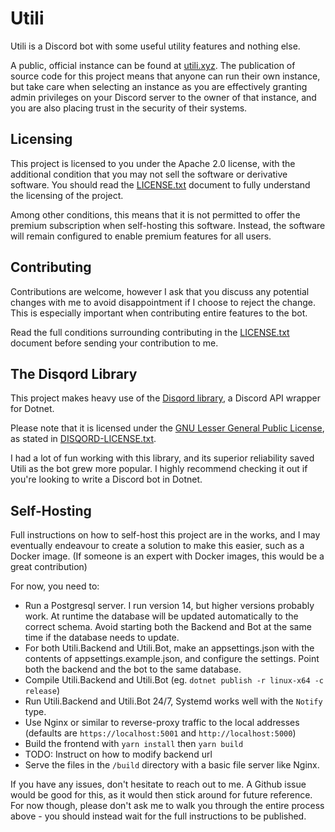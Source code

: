 # Utili

Utili is a Discord bot with some useful utility features and nothing else.

A public, official instance can be found at [utili.xyz](https://utili.xyz). The publication of source code for this project means that anyone can run their own instance, but take care when selecting an instance as you are effectively granting admin privileges on your Discord server to the owner of that instance, and you are also placing trust in the security of their systems.

## Licensing

This project is licensed to you under the Apache 2.0 license, with the additional condition that you may not sell the software or derivative software. You should read the [LICENSE.txt](/LICENSE.txt) document to fully understand the licensing of the project.

Among other conditions, this means that it is not permitted to offer the premium subscription when self-hosting this software. Instead, the software will remain configured to enable premium features for all users.

## Contributing

Contributions are welcome, however I ask that you discuss any potential changes with me to avoid disappointment if I choose to reject the change. This is especially important when contributing entire features to the bot.

Read the full conditions surrounding contributing in the [LICENSE.txt](/LICENSE.txt) document before sending your contribution to me.

## The Disqord Library

This project makes heavy use of the [Disqord library](https://github.com/Quahu/Disqord), a Discord API wrapper for Dotnet.

Please note that it is licensed under the [GNU Lesser General Public License](https://github.com/Quahu/Disqord/blob/master/LICENSE), as stated in [DISQORD-LICENSE.txt](/DISQORD-LICENSE.txt).

I had a lot of fun working with this library, and its superior reliability saved Utili as the bot grew more popular. I highly recommend checking it out if you're looking to write a Discord bot in Dotnet.

## Self-Hosting

Full instructions on how to self-host this project are in the works, and I may eventually endeavour to create a solution to make this easier, such as a Docker image. (If someone is an expert with Docker images, this would be a great contribution)

For now, you need to:

 - Run a Postgresql server. I run version 14, but higher versions probably work. At runtime the database will be updated automatically to the correct schema. Avoid starting both the Backend and Bot at the same time if the database needs to update.
 - For both Utili.Backend and Utili.Bot, make an appsettings.json with the contents of appsettings.example.json, and configure the settings. Point both the backend and the bot to the same database.
 - Compile Utili.Backend and Utili.Bot (eg. `dotnet publish -r linux-x64 -c release`)
 - Run Utili.Backend and Utili.Bot 24/7, Systemd works well with the `Notify` type.
 - Use Nginx or similar to reverse-proxy traffic to the local addresses (defaults are `https://localhost:5001` and `http://localhost:5000`)
 - Build the frontend with `yarn install` then `yarn build`
 - TODO: Instruct on how to modify backend url
 - Serve the files in the `/build` directory with a basic file server like Nginx.

If you have any issues, don't hesitate to reach out to me. A Github issue would be good for this, as it would then stick around for future reference. For now though, please don't ask me to walk you through the entire process above - you should instead wait for the full instructions to be published.
